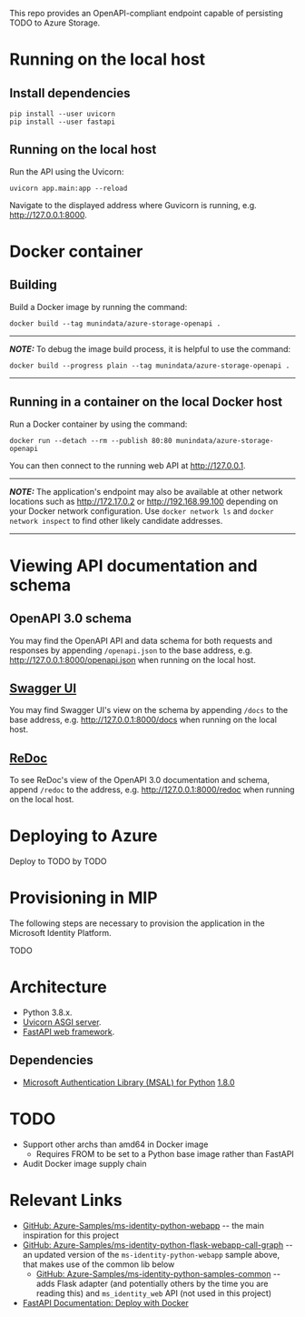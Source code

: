 This repo provides an OpenAPI-compliant endpoint capable of persisting TODO to Azure Storage.

# Running on the local host

## Install dependencies

```
pip install --user uvicorn
pip install --user fastapi
```

## Running on the local host

Run the API using the Uvicorn:

```
uvicorn app.main:app --reload
```

Navigate to the displayed address where Guvicorn is running, e.g. http://127.0.0.1:8000.

# Docker container

## Building

Build a Docker image by running the command:

```
docker build --tag munindata/azure-storage-openapi .
```

---
***NOTE:*** To debug the image build process, it is helpful to use the command:
```
docker build --progress plain --tag munindata/azure-storage-openapi .
```
---

## Running in a container on the local Docker host

Run a Docker container by using the command:

```
docker run --detach --rm --publish 80:80 munindata/azure-storage-openapi
```

You can then connect to the running web API at http://127.0.0.1.

---
***NOTE:*** The application's endpoint may also be available at other network locations such as http://172.17.0.2 or http://192.168.99.100 depending on your Docker network configuration. Use `docker network ls` and `docker network inspect` to find other likely candidate addresses.

---

# Viewing API documentation and schema

## OpenAPI 3.0 schema

You may find the OpenAPI API and data schema for both requests and responses by appending `/openapi.json` to the base address, e.g. http://127.0.0.1:8000/openapi.json when running on the local host.

## [Swagger UI](https://github.com/swagger-api/swagger-ui)

You may find Swagger UI's view on the schema by appending `/docs` to the base address, e.g. http://127.0.0.1:8000/docs when running on the local host.

## [ReDoc](https://github.com/Rebilly/ReDoc)

To see ReDoc's view of the OpenAPI 3.0 documentation and schema, append `/redoc` to the address, e.g. http://127.0.0.1:8000/redoc when running on the local host.

# Deploying to Azure

Deploy to TODO by TODO

# Provisioning in MIP
The following steps are necessary to provision the application in the Microsoft Identity Platform.

TODO

# Architecture

- Python 3.8.x.
- [Uvicorn ASGI server](https://www.uvicorn.org).
- [FastAPI web framework](https://fastapi.tiangolo.com/).

## Dependencies

- [Microsoft Authentication Library (MSAL) for Python](https://github.com/AzureAD/microsoft-authentication-library-for-python) [1.8.0](https://github.com/AzureAD/microsoft-authentication-library-for-python/releases/tag/1.8.0)

# TODO

- Support other archs than amd64 in Docker image
  - Requires FROM to be set to a Python base image rather than FastAPI
- Audit Docker image supply chain

# Relevant Links

- [GitHub: Azure-Samples/ms-identity-python-webapp](https://github.com/Azure-Samples/ms-identity-python-webapp) -- the main inspiration for this project
- [GitHub: Azure-Samples/ms-identity-python-flask-webapp-call-graph](https://github.com/Azure-Samples/ms-identity-python-flask-webapp-call-graph) -- an updated version of the `ms-identity-python-webapp` sample above, that makes use of the common lib below
  - [GitHub: Azure-Samples/ms-identity-python-samples-common](https://github.com/Azure-Samples/ms-identity-python-samples-common) -- adds Flask adapter (and potentially others by the time you are reading this) and `ms_identity_web` API (not used in this project)
- [FastAPI Documentation: Deploy with Docker](https://fastapi.tiangolo.com/deployment/docker/)
